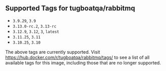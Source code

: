 ## Supported Tags for tugboatqa/rabbitmq

* `3.9.29`, `3.9`
* `3.13.0-rc.2`, `3.13-rc`
* `3.12.9`, `3.12`, `3`, `latest`
* `3.11.25`, `3.11`
* `3.10.25`, `3.10`

The above tags are currently supported. Visit https://hub.docker.com/r/tugboatqa/rabbitmq/tags/ to see a list of all available tags for this image, including those that are no longer supported.
